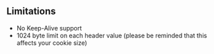 Limitations
-----------

- No Keep-Alive support
- 1024 byte limit on each header value (please be reminded that this affects your cookie size)
